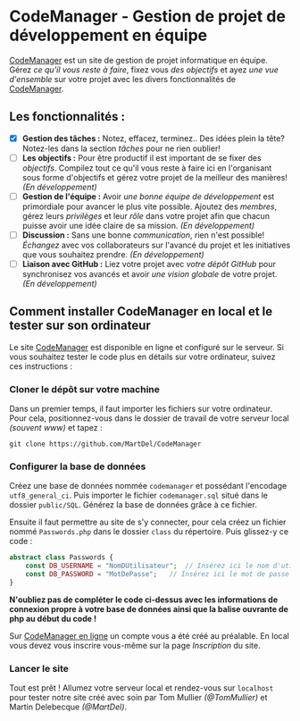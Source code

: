# CodeManager - Gestion de projet de développement en équipe

[CodeManager](https://www.codemanager.fr) est un site de gestion de projet informatique en équipe. Gérez *ce qu'il vous reste à faire*, fixez vous *des objectifs* et ayez *une vue d'ensemble* sur votre projet avec les divers fonctionnalités de [CodeManager](https://www.codemanager.fr).

## Les fonctionnalités :

* [x] **Gestion des tâches :** Notez, effacez, terminez.. Des idées plein la tête? Notez-les dans la section *tâches* pour ne rien oublier!
* [ ] **Les objectifs :** Pour être productif il est important de se fixer des *objectifs*. Compilez tout ce qu'il vous reste à faire ici en l'organisant sous forme d'objectifs et gérez votre projet de la meilleur des manières! *(En développement)*
* [ ] **Gestion de l'équipe :** Avoir *une bonne équipe de développement* est primordiale pour avancer le plus vite possible. Ajoutez des *membres*, gérez leurs *privilèges* et leur *rôle* dans votre projet afin que chacun puisse avoir une idée claire de sa mission. *(En développement)*
* [ ] **Discussion :** Sans une bonne *communication*, rien n'est possible! *Échangez* avec vos collaborateurs sur l'avancé du projet et les initiatives que vous souhaitez prendre. *(En développement)*
* [ ] **Liaison avec GitHub :** Liez votre projet avec *votre dépôt GitHub* pour synchronisez vos avancés et avoir *une vision globale* de votre projet. *(En développement)*

## Comment installer CodeManager en local et le tester sur son ordinateur

Le site [CodeManager](https://www.codemanager.fr) est disponible en ligne et configuré sur le serveur. Si vous souhaitez tester le code plus en détails sur votre ordinateur, suivez ces instructions :

### Cloner le dépôt sur votre machine

Dans un premier temps, il faut importer les fichiers sur votre ordinateur. Pour cela, positionnez-vous dans le dossier de travail de votre serveur local *(souvent www)* et tapez :

```
git clone https://github.com/MartDel/CodeManager
```

### Configurer la base de données

Créez une base de données nommée `codemanager` et possédant l'encodage `utf8_general_ci`. Puis importer le fichier `codemanager.sql` situé dans le dossier `public/SQL`. Générez la base de données grâce à ce fichier.

Ensuite il faut permettre au site de s'y connecter, pour cela créez un fichier nommé `Passwords.php` dans le dossier `class` du répertoire. Puis glissez-y ce code :

```php
abstract class Passwords {
    const DB_USERNAME = "NomDUtilisateur";  // Insérez ici le nom d'utilisateur
    const DB_PASSWORD = "MotDePasse";   // Insérez ici le mot de passe
}
```

**N'oubliez pas de compléter le code ci-dessus avec les informations de connexion propre à votre base de données ainsi que la balise ouvrante de php au début du code !**

Sur [CodeManager en ligne](https://www.codemanager.fr) un compte vous a été créé au préalable. En local vous devez vous inscrire vous-même sur la page *Inscription* du site.

### Lancer le site

Tout est prêt ! Allumez votre serveur local et rendez-vous sur `localhost` pour tester notre site créé avec soin par Tom Mullier *(@TomMullier)* et Martin Delebecque *(@MartDel)*.
